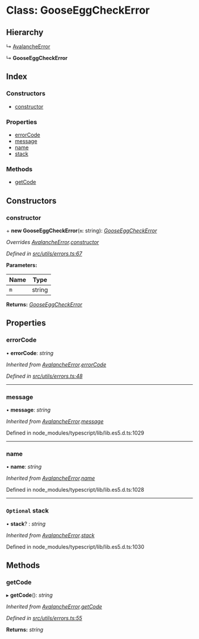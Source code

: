 # Class: GooseEggCheckError

## Hierarchy

↳ [AvalancheError](src_utils.avalancheerror)

↳ **GooseEggCheckError**

## Index

### Constructors

- [constructor](src_utils.gooseeggcheckerror#constructor)

### Properties

- [errorCode](src_utils.gooseeggcheckerror#errorcode)
- [message](src_utils.gooseeggcheckerror#message)
- [name](src_utils.gooseeggcheckerror#name)
- [stack](src_utils.gooseeggcheckerror#optional-stack)

### Methods

- [getCode](src_utils.gooseeggcheckerror#getcode)

## Constructors

### constructor

\+ **new GooseEggCheckError**(`m`: string): _[GooseEggCheckError](src_utils.gooseeggcheckerror)_

_Overrides [AvalancheError](src_utils.avalancheerror).[constructor](src_utils.avalancheerror#constructor)_

_Defined in [src/utils/errors.ts:67](https://github.com/chain4travel/caminojs/blob/3883166/src/utils/errors.ts#L67)_

**Parameters:**

| Name | Type   |
| ---- | ------ |
| `m`  | string |

**Returns:** _[GooseEggCheckError](src_utils.gooseeggcheckerror)_

## Properties

### errorCode

• **errorCode**: _string_

_Inherited from [AvalancheError](src_utils.avalancheerror).[errorCode](src_utils.avalancheerror#errorcode)_

_Defined in [src/utils/errors.ts:48](https://github.com/chain4travel/caminojs/blob/3883166/src/utils/errors.ts#L48)_

---

### message

• **message**: _string_

_Inherited from [AvalancheError](src_utils.avalancheerror).[message](src_utils.avalancheerror#message)_

Defined in node_modules/typescript/lib/lib.es5.d.ts:1029

---

### name

• **name**: _string_

_Inherited from [AvalancheError](src_utils.avalancheerror).[name](src_utils.avalancheerror#name)_

Defined in node_modules/typescript/lib/lib.es5.d.ts:1028

---

### `Optional` stack

• **stack**? : _string_

_Inherited from [AvalancheError](src_utils.avalancheerror).[stack](src_utils.avalancheerror#optional-stack)_

Defined in node_modules/typescript/lib/lib.es5.d.ts:1030

## Methods

### getCode

▸ **getCode**(): _string_

_Inherited from [AvalancheError](src_utils.avalancheerror).[getCode](src_utils.avalancheerror#getcode)_

_Defined in [src/utils/errors.ts:55](https://github.com/chain4travel/caminojs/blob/3883166/src/utils/errors.ts#L55)_

**Returns:** _string_
